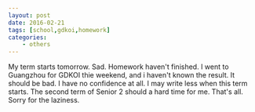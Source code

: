 ```yaml
---
layout: post
date: 2016-02-21
tags: [school,gdkoi,homework]
categories:
    - others
---
```


My term starts tomorrow. Sad. Homework haven't finished. I went to Guangzhou for GDKOI thie weekend, and i haven't known the result. It should be bad. I have no confidence at all. I may write less when this term starts. The second term of Senior 2 should a hard time for me. That's all. Sorry for the laziness.
